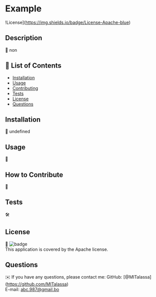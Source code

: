 # Example

  !License](https://img.shields.io/badge/License-Apache-blue)


  ## Description

  📖 non

  ## 📂 List of Contents
  * [Installation](#installation)
  * [Usage](#usage)
  * [Contributing](#contributing)
  * [Tests](#tests)
  * [License](#license)
  * [Questions](#questions)
  

  ## Installation

  💾 undefined

  ## Usage

  💽 

  ## How to Contribute

  🤝 

  ## Tests

  🛠️ 

  ## License

  📝 ![badge](https://img.shields.io/badge/license-Apache-brightgreen)
  <br />
  This application is covered by the Apache license.

  ## Questions

  ✉️ If you have any questions, please contact me:
  GitHub: [@MITalassa] (https://github.com/MITalassa)<br />
  E-mail: abc.987@gmail.bo



